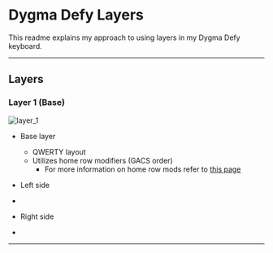 # Dygma Defy Layers

This readme explains my approach to using layers in my Dygma Defy keyboard.  

---

## Layers

### Layer 1 (Base)

![layer_1](./img/l1.png)

- Base layer
  - QWERTY layout
  - Utilizes home row modifiers (GACS order)
    - For more information on home row mods refer to [this page](https://precondition.github.io/home-row-mods)
  
- Left side
- 
- Right side
- 

---
